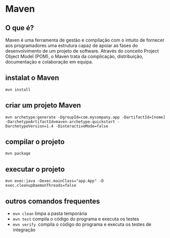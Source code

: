 # Maven

## O que é?

Maven é uma ferramenta de gestão e compilação com o intuito de fornecer aos programadores uma estrutura capaz de apoiar as fases do desenvolvimento de um projeto de software. Através do conceito Project Object Model (POM), o Maven trata da complicação, distribuição, documentação e colaboração em equipa.

## instalat o Maven
```
mvn install
```
## criar um projeto Maven
```
mvn archetype:generate -DgroupId=com.mycompany.app -DartifactId=[nome] -DarchetypeArtifactId=maven-archetype-quickstart -DarchetypeVersion=1.4 -DinteractiveMode=false 
```
## compilar o projeto
```
mvn package
```
## executar o projeto
 ```
mvn exec:java -Dexec.mainClass="app.App" -D exec.cleanupDaemonThreads=false 
```
## outros comandos frequentes

* ```mvn clean``` limpa a pasta temporária
* ```mvn test``` compila o código do programa e executa os testes
* ```mvn verify ```compila o código do programa e executa os testes de integração